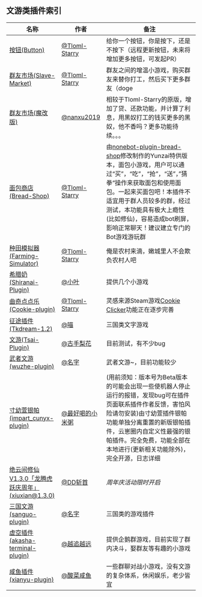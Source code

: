 ## 文游类插件索引

<!-- [GUOBA:WORD_GAME_PLUGIN:BEGIN] 锅巴插件访问标记，请勿移动 -->

<!-- 请在表首添加新行 -->
| 名称  |  作者  | 备注  |
|-------| ----- |------ |
| [按钮(Button)](https://gitee.com/Tloml-Starry/Button) | [@Tloml-Starry](https://gitee.com/Tloml-Starry) | 给你一个按钮，你是按下，还是不按下（远程更新按钮，未来将增加更多按钮，可发起PR） |
| [群友市场(Slave-Market)](https://gitee.com/Tloml-Starry/Slave-Market) | [@Tloml-Starry](https://gitee.com/Tloml-Starry) | 群友之间的增温小游戏，购买群友来替你打工，然后买下更多群友（doge |
| [群友市场(魔改版)](https://gitee.com/nanxu2019/Slave-Market) | [@nanxu2019](https://gitee.com/nanxu2019) | 相较于Tloml-Starry的原版，增加了贷、还款功能，并计算了利息，用黑奴打工的钱买更多的黑奴，他不香吗？更多功能待续。。。 |
| [面包商店(Bread-Shop)](https://gitee.com/Tloml-Starry/Bread-Shop) | [@Tloml-Starry](https://gitee.com/Tloml-Starry) | 由[nonebot-plugin-bread-shop](https://github.com/Mai-icy/nonebot-plugin-bread-shop)修改制作的Yunzai特供版本，面包小游戏，用户可以通过“买”，“吃”，“抢”，“送”，”猜拳“操作来获取面包和使用面包。一起来买面包吧！本插件不适宜用于群人员较多的群，经过测试，本功能具有极大上瘾性(比如修仙)，容易造成bot刷屏，影响正常聊天！建议建立专门的Bot游戏游玩群 |
| [种田模拟器(Farming-Simulator)](https://gitee.com/Tloml-Starry/Farming-Simulator) | [@Tloml-Starry](https://gitee.com/Tloml-Starry) | 俺是农村来滴，嫩城里人不会欺负农村人吧 |
| [希腊奶(Shiranai-Plugin)](https://github.com/XasYer/Shiranai-Plugin) | [@小叶](https://github.com/XasYer) | 提供几个小游戏 |
| [曲奇点点乐(Cookie-plugin)](https://gitee.com/Tloml-Starry/Cookie-plugin) | [@Tloml-Starry](https://gitee.com/Tloml-Starry) | 灵感来源Steam游戏[Cookie Clicker](https://store.steampowered.com/app/1454400/Cookie_Clicker/)功能正在逐步完善 |
| [征途插件 (Tkdream-1.2)](https://gitee.com/AAmiaom/Tkdream-1.2) | [@喵](https://gitee.com/AAmiaom) | 三国类文字游戏 |
| [文游(Tsai-Plugin)](https://gitee.com/TsaiXingyu/Tsai-Plugin) | [@古手梨花](https://gitee.com/TsaiXingyu) | 目前测试，有不少bug|
| [武者文游(wuzhe-plugin)](https://wz.mzswebs.top/) | [@名字](https://gitee.com/xyb12345678qwe) | 武者文游~，目前功能较少 |
| [寸幼萱银帕(impart_cunyx-plugin)](https://gitee.com/cunyx/impart_cunyx-plugin)|[@最好喝的小米粥](https://gitee.com/cunyx)|(用前须知：版本号为Beta版本的可能会出现一些使机器人停止运行的报错，发现bug可在插件页面联系插件作者反馈，害怕风险请勿安装)由寸幼萱插件银帕功能单独分离重置的新版银帕插件，云崽圈内自定义性最强的银帕插件。完全免费，功能全部在本地进行(更新相关功能除外)，完全开源，日志详细|
| [绝云间修仙V1.3.0「龙腾虎跃庆周年」(xiuxian@1.3.0)](https://gitee.com/hutao222/DDZS-XIUXIAN-V1.3.0) | [@DD斩首](https://gitee.com/hutao222) | _周年庆活动限时开启_ |
| [三国文游(sanguo-plugin)](https://wz.mzswebs.top/) | [@名字](https://gitee.com/xyb12345678qwe) | 三国类的游戏插件 |
| [虚空插件 (akasha-terminal-plugin)](https://gitee.com/go-farther-and-farther/akasha-terminal-plugin) | [@越追越远](https://gitee.com/go-farther-and-farther) | 提供企鹅群游戏，目前实现了群内决斗，娶群友等有趣的小游戏 |
| [咸鱼插件 (xianyu-plugin)](https://gitee.com/suancaixianyu/xianyu-plugin) | [@酸菜咸鱼](https://gitee.com/suancaixianyu) | 一些群聊对战小游戏，没有文游的复杂体系，休闲娱乐，老少皆宜 |

<!-- 请不要在此处添加行，请在此表格顶部添加 -->